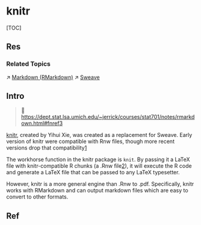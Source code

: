 # knitr

[TOC]



## Res
### Related Topics
↗ [Markdown (RMarkdown)](../Markup%20Languages/Markdown%20(RMarkdown).md)
↗ [Sweave](Sweave.md)



## Intro
> 🔗 https://dept.stat.lsa.umich.edu/~jerrick/courses/stat701/notes/rmarkdown.html#fnref3

[knitr](https://yihui.name/knitr/), created by Yihui Xie, was created as a replacement for Sweave. Early version of knitr were compatible with Rnw files, though more recent versions drop that compatibility[1](https://dept.stat.lsa.umich.edu/~jerrick/courses/stat701/notes/rmarkdown.html#fn1)

The workhorse function in the knitr package is `knit`. By passing it a LaTeX file with knitr-compatible R chunks (a .Rnw file[2](https://dept.stat.lsa.umich.edu/~jerrick/courses/stat701/notes/rmarkdown.html#fn2)), it will execute the R code and generate a LaTeX file that can be passed to any LaTeX typesetter.

However, knitr is a more general engine than .Rnw to .pdf. Specifically, knitr works with RMarkdown and can output markdown files which are easy to convert to other formats.



## Ref

